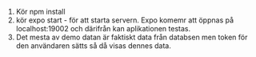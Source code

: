 1. Kör npm install
2. kör expo start - för att starta servern. Expo komemr att öppnas på localhost:19002 och därifrån kan aplikationen testas.
3. Det mesta av demo datan är faktiskt data från databsen men token för den användaren sätts så då visas dennes data.
